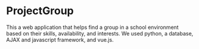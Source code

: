 # ProjectGroup
This a web application that helps find a group in a school environment based on their skills, availability, and interests. We used python, a database, AJAX and javascript framework, and vue.js. 
